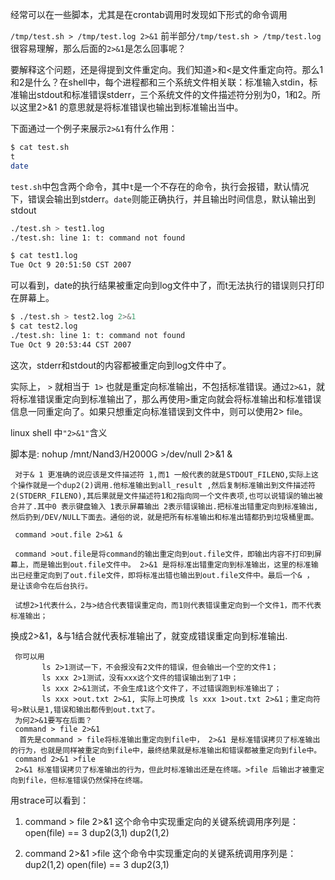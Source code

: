 经常可以在一些脚本，尤其是在crontab调用时发现如下形式的命令调用

`/tmp/test.sh > /tmp/test.log 2>&1`
前半部分`/tmp/test.sh > /tmp/test.log`很容易理解，那么后面的`2>&1`是怎么回事呢？

要解释这个问题，还是得提到文件重定向。我们知道>和<是文件重定向符。那么1和2是什么？在shell中，每个进程都和三个系统文件相关联：标准输入stdin，标准输出stdout和标准错误stderr，三个系统文件的文件描述符分别为0，1和2。所以这里2>&1 的意思就是将标准错误也输出到标准输出当中。

下面通过一个例子来展示`2>&1`有什么作用：
```sh
$ cat test.sh
t
date
```
`test.sh`中包含两个命令，其中`t`是一个不存在的命令，执行会报错，默认情况下，错误会输出到stderr。`date`则能正确执行，并且输出时间信息，默认输出到stdout
```sh
./test.sh > test1.log
./test.sh: line 1: t: command not found

$ cat test1.log
Tue Oct 9 20:51:50 CST 2007
```
可以看到，date的执行结果被重定向到log文件中了，而t无法执行的错误则只打印在屏幕上。
```sh
$ ./test.sh > test2.log 2>&1
$ cat test2.log
./test.sh: line 1: t: command not found
Tue Oct 9 20:53:44 CST 2007
```
这次，stderr和stdout的内容都被重定向到log文件中了。

实际上， `>` 就相当于` 1>` 也就是重定向标准输出，不包括标准错误。通过`2>&1`，就将标准错误重定向到标准输出了，那么再使用`>`重定向就会将标准输出和标准错误信息一同重定向了。如果只想重定向标准错误到文件中，则可以使用2> file。

linux shell 中`"2>&1"`含义

脚本是:
     nohup /mnt/Nand3/H2000G >/dev/null 2>&1 &
     
     对于& 1 更准确的说应该是文件描述符 1,而1 一般代表的就是STDOUT_FILENO,实际上这个操作就是一个dup2(2)调用.他标准输出到all_result ,然后复制标准输出到文件描述符2(STDERR_FILENO),其后果就是文件描述符1和2指向同一个文件表项,也可以说错误的输出被合并了.其中0 表示键盘输入 1表示屏幕输出 2表示错误输出.把标准出错重定向到标准输出,然后扔到/DEV/NULL下面去。通俗的说，就是把所有标准输出和标准出错都扔到垃圾桶里面。
     
     command >out.file 2>&1 &
     
     command >out.file是将command的输出重定向到out.file文件，即输出内容不打印到屏幕上，而是输出到out.file文件中。 2>&1 是将标准出错重定向到标准输出，这里的标准输出已经重定向到了out.file文件，即将标准出错也输出到out.file文件中。最后一个& ， 是让该命令在后台执行。
    
     试想2>1代表什么，2与>结合代表错误重定向，而1则代表错误重定向到一个文件1，而不代表标准输出；
换成2>&1，&与1结合就代表标准输出了，就变成错误重定向到标准输出.

     你可以用
           ls 2>1测试一下，不会报没有2文件的错误，但会输出一个空的文件1；
           ls xxx 2>1测试，没有xxx这个文件的错误输出到了1中；
           ls xxx 2>&1测试，不会生成1这个文件了，不过错误跑到标准输出了；
           ls xxx >out.txt 2>&1, 实际上可换成 ls xxx 1>out.txt 2>&1；重定向符号>默认是1,错误和输出都传到out.txt了。
     为何2>&1要写在后面？
     command > file 2>&1
      首先是command > file将标准输出重定向到file中， 2>&1 是标准错误拷贝了标准输出的行为，也就是同样被重定向到file中，最终结果就是标准输出和错误都被重定向到file中。
     command 2>&1 >file
     2>&1 标准错误拷贝了标准输出的行为，但此时标准输出还是在终端。>file 后输出才被重定向到file，但标准错误仍然保持在终端。

用strace可以看到：
1. command > file 2>&1
这个命令中实现重定向的关键系统调用序列是：
open(file) == 3
dup2(3,1)
dup2(1,2)

2. command 2>&1 >file
这个命令中实现重定向的关键系统调用序列是：
dup2(1,2)
open(file) == 3
dup2(3,1)
